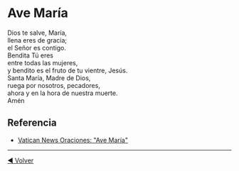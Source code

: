 # Ave María

Dios te salve, María,</br>
llena eres de gracia;</br>
el Señor es contigo.</br>
Bendita Tú eres</br>
entre todas las mujeres,</br>
y bendito es el fruto de tu vientre, Jesús.</br>
Santa María, Madre de Dios,</br>
ruega por nosotros, pecadores,</br>
ahora y en la hora de nuestra muerte.</br>
Amén

## Referencia

- [Vatican News Oraciones: "Ave María"](https://www.vaticannews.va/es/oraciones/ave-maria.html)

---

[:arrow_backward: Volver](./README.md)
